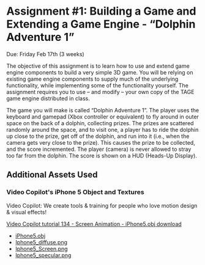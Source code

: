 # Assignment #1:  Building a Game and Extending a Game Engine - “Dolphin Adventure 1”

Due: Friday Feb 17th  (3 weeks)

The objective of this assignment is to learn how to use and extend game engine
components to build a very simple 3D game. You will be relying on existing game
engine components to supply much of the underlying functionality, while
implementing some of the functionality yourself. The assignment requires you to
use – and modify – your own copy of the TAGE game engine distributed in class.

The game you will make is called “Dolphin Adventure 1”. The player uses the
keyboard and gamepad (Xbox controller or equivalent) to fly around in outer
space on the back of a dolphin, collecting prizes.  The prizes are scattered
randomly around the space, and to visit one, a player has to ride the dolphin
up close to the prize, get off of the dolphin, and run into it (i.e., when the
camera gets very close to the prize). This causes the prize to be collected,
and the score incremented. The player (camera) is never allowed to stray too
far from the dolphin. The score is shown on a HUD (Heads-Up Display).

## Additional Assets Used

### Video Copilot's iPhone 5 Object and Textures

Video Copilot: We create tools & training for people who love motion
design & visual effects!

[Video Copilot tutorial 134 - Screen Animation - iPhone5.obj download](https://www.videocopilot.net/tutorials/screen_animations/)
- [iPhone5.obj](assets/models/iPhone5.obj)
- [Iphone5_diffuse.png](assets/textures/Iphone5_diffuse.png)
- [Iphone5_Screen.png](assets/textures/Iphone5_Screen.png)
- [Iphone5_specular.png](assets/textures/Iphone5_specular.png)

